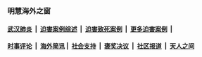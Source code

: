 
### 明慧海外之窗

####  [武汉肺炎](indexes/365.md?t=06192300) &nbsp;|&nbsp;  [迫害案例综述](indexes/328.md?t=06192300) &nbsp;|&nbsp; [迫害致死案例](indexes/277.md?t=06192300)  &nbsp;|&nbsp; [更多迫害案例](indexes/81.md?t=06192300)  &nbsp;|&nbsp; 
####  [时事评论](indexes/19.md?t=06192300) &nbsp;|&nbsp; [海外简讯](indexes/245.md?t=06192300)&nbsp;|&nbsp;  [社会支持](indexes/140.md?t=06192300) &nbsp;|&nbsp; [褒奖决议](indexes/282.md?t=06192300) &nbsp;|&nbsp; [社区报道](indexes/91.md?t=06192300)  &nbsp;|&nbsp; [天人之间](indexes/78.md?t=06192300) 

